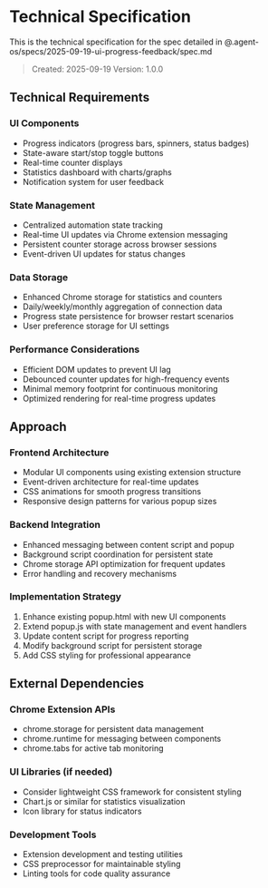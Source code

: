 # Technical Specification

This is the technical specification for the spec detailed in @.agent-os/specs/2025-09-19-ui-progress-feedback/spec.md

> Created: 2025-09-19
> Version: 1.0.0

## Technical Requirements

### UI Components
- Progress indicators (progress bars, spinners, status badges)
- State-aware start/stop toggle buttons
- Real-time counter displays
- Statistics dashboard with charts/graphs
- Notification system for user feedback

### State Management
- Centralized automation state tracking
- Real-time UI updates via Chrome extension messaging
- Persistent counter storage across browser sessions
- Event-driven UI updates for status changes

### Data Storage
- Enhanced Chrome storage for statistics and counters
- Daily/weekly/monthly aggregation of connection data
- Progress state persistence for browser restart scenarios
- User preference storage for UI settings

### Performance Considerations
- Efficient DOM updates to prevent UI lag
- Debounced counter updates for high-frequency events
- Minimal memory footprint for continuous monitoring
- Optimized rendering for real-time progress updates

## Approach

### Frontend Architecture
- Modular UI components using existing extension structure
- Event-driven architecture for real-time updates
- CSS animations for smooth progress transitions
- Responsive design patterns for various popup sizes

### Backend Integration
- Enhanced messaging between content script and popup
- Background script coordination for persistent state
- Chrome storage API optimization for frequent updates
- Error handling and recovery mechanisms

### Implementation Strategy
1. Enhance existing popup.html with new UI components
2. Extend popup.js with state management and event handlers
3. Update content script for progress reporting
4. Modify background script for persistent storage
5. Add CSS styling for professional appearance

## External Dependencies

### Chrome Extension APIs
- chrome.storage for persistent data management
- chrome.runtime for messaging between components
- chrome.tabs for active tab monitoring

### UI Libraries (if needed)
- Consider lightweight CSS framework for consistent styling
- Chart.js or similar for statistics visualization
- Icon library for status indicators

### Development Tools
- Extension development and testing utilities
- CSS preprocessor for maintainable styling
- Linting tools for code quality assurance